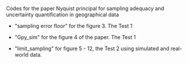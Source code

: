 Codes for the paper Nyquist principal for sampling adequacy and uncertainty quantification in geographical data

* "sampling error floor" for the figure 3. The Test 1
* "Gpy_sim" for the figure 4 of the paper. The Test 1 

* "limit_sampling" for figure 5 - 12, the Test 2 using simulated and real-world data. 

